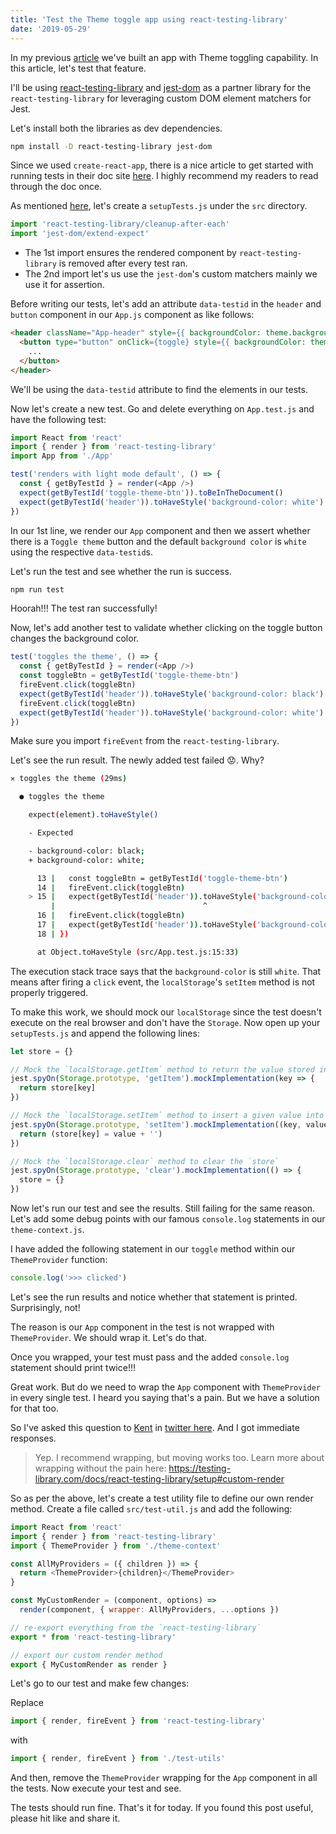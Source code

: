 ```yaml
---
title: 'Test the Theme toggle app using react-testing-library'
date: '2019-05-29'
---
```


In my previous [article](http://www.vimalselvam.com/2019/05/28/toggle-theme-using-react-hooks/) we've built an app with Theme toggling capability. In this article, let's test that feature.

I'll be using [react-testing-library](https://github.com/testing-library/react-testing-library) and [jest-dom](https://github.com/testing-library/jest-dom) as a partner library for the `react-testing-library` for leveraging custom DOM element matchers for Jest.

Let's install both the libraries as dev dependencies.

```bash
npm install -D react-testing-library jest-dom
```

Since we used `create-react-app`, there is a nice article to get started with running tests in their doc site [here](https://facebook.github.io/create-react-app/docs/running-tests). I highly recommend my readers to read through the doc once.

As mentioned [here](https://facebook.github.io/create-react-app/docs/running-tests#option-2-react-testing-library), let's create a `setupTests.js` under the `src` directory.

```js
import 'react-testing-library/cleanup-after-each'
import 'jest-dom/extend-expect'
```

- The 1st import ensures the rendered component by `react-testing-library` is removed after every test ran.
- The 2nd import let's us use the `jest-dom`'s custom matchers mainly we use it for assertion.

Before writing our tests, let's add an attribute `data-testid` in the `header` and `button` component in our `App.js` component as like follows:

```html
<header className="App-header" style={{ backgroundColor: theme.backgroundColor, color: theme.color }} data-testid="header">
  <button type="button" onClick={toggle} style={{ backgroundColor: theme.backgroundColor, color: theme.color, outline: 'none' data-testid="toggle-theme-btn" >
    ...
  </button>
</header>
```

We'll be using the `data-testid` attribute to find the elements in our tests.

Now let's create a new test. Go and delete everything on `App.test.js` and have the following test:

```js
import React from 'react'
import { render } from 'react-testing-library'
import App from './App'

test('renders with light mode default', () => {
  const { getByTestId } = render(<App />)
  expect(getByTestId('toggle-theme-btn')).toBeInTheDocument()
  expect(getByTestId('header')).toHaveStyle('background-color: white')
})
```

In our 1st line, we render our `App` component and then we assert whether there is a `Toggle theme` button and the default `background color` is `white` using the respective `data-testid`s.

Let's run the test and see whether the run is success.

```bash
npm run test
```

Hoorah!!! The test ran successfully!

Now, let's add another test to validate whether clicking on the toggle button changes the background color.

```js
test('toggles the theme', () => {
  const { getByTestId } = render(<App />)
  const toggleBtn = getByTestId('toggle-theme-btn')
  fireEvent.click(toggleBtn)
  expect(getByTestId('header')).toHaveStyle('background-color: black')
  fireEvent.click(toggleBtn)
  expect(getByTestId('header')).toHaveStyle('background-color: white')
})
```

Make sure you import `fireEvent` from the `react-testing-library`.

Let's see the run result. The newly added test failed 😟. Why?

```bash
✕ toggles the theme (29ms)

  ● toggles the theme

    expect(element).toHaveStyle()

    - Expected

    - background-color: black;
    + background-color: white;

      13 |   const toggleBtn = getByTestId('toggle-theme-btn')
      14 |   fireEvent.click(toggleBtn)
    > 15 |   expect(getByTestId('header')).toHaveStyle('background-color: black')
         |                                 ^
      16 |   fireEvent.click(toggleBtn)
      17 |   expect(getByTestId('header')).toHaveStyle('background-color: white')
      18 | })

      at Object.toHaveStyle (src/App.test.js:15:33)
```

The execution stack trace says that the `background-color` is still `white`. That means after firing a `click` event, the `localStorage`'s `setItem` method is not properly triggered.

To make this work, we should mock our `localStorage` since the test doesn't execute on the real browser and don't have the `Storage`. Now open up your `setupTests.js` and append the following lines:

```js
let store = {}

// Mock the `localStorage.getItem` method to return the value stored in the given key
jest.spyOn(Storage.prototype, 'getItem').mockImplementation(key => {
  return store[key]
})

// Mock the `localStorage.setItem` method to insert a given value into the given key
jest.spyOn(Storage.prototype, 'setItem').mockImplementation((key, value) => {
  return (store[key] = value + '')
})

// Mock the `localStorage.clear` method to clear the `store`
jest.spyOn(Storage.prototype, 'clear').mockImplementation(() => {
  store = {}
})
```

Now let's run our test and see the results. Still failing for the same reason. Let's add some debug points with our famous `console.log` statements in our `theme-context.js`.

I have added the following statement in our `toggle` method within our `ThemeProvider` function:

```js
console.log('>>> clicked')
```

Let's see the run results and notice whether that statement is printed. Surprisingly, not!

The reason is our `App` component in the test is not wrapped with `ThemeProvider`. We should wrap it. Let's do that.

Once you wrapped, your test must pass and the added `console.log` statement should print twice!!!

Great work. But do we need to wrap the `App` component with `ThemeProvider` in every single test. I heard you saying that's a pain. But we have a solution for that too.

So I've asked this question to [Kent](https://twitter.com/kentcdodds) in [twitter here](https://twitter.com/email2vimalraj/status/1131496659685220352). And I got immediate responses.

> Yep. I recommend wrapping, but moving works too. Learn more about wrapping without the pain here: https://testing-library.com/docs/react-testing-library/setup#custom-render

So as per the above, let's create a test utility file to define our own render method. Create a file called `src/test-util.js` and add the following:

```js
import React from 'react'
import { render } from 'react-testing-library'
import { ThemeProvider } from './theme-context'

const AllMyProviders = ({ children }) => {
  return <ThemeProvider>{children}</ThemeProvider>
}

const MyCustomRender = (component, options) =>
  render(component, { wrapper: AllMyProviders, ...options })

// re-export everything from the `react-testing-library`
export * from 'react-testing-library'

// export our custom render method
export { MyCustomRender as render }
```

Let's go to our test and make few changes:

Replace

```js
import { render, fireEvent } from 'react-testing-library'
```

with

```js
import { render, fireEvent } from './test-utils'
```

And then, remove the `ThemeProvider` wrapping for the `App` component in all the tests. Now execute your test and see.

The tests should run fine. That's it for today. If you found this post useful, please hit like and share it.
